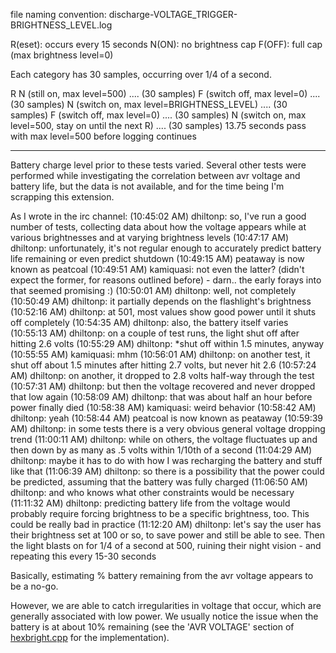 file naming convention:
discharge-VOLTAGE_TRIGGER-BRIGHTNESS_LEVEL.log


R(eset): occurs every 15 seconds
N(ON): no brightness cap
F(OFF): full cap (max brightness level=0)


Each category has 30 samples, occurring over 1/4 of a second.

R
N (still on, max level=500)
.... (30 samples)
F (switch off, max level=0)
.... (30 samples)
N (switch on, max level=BRIGHTNESS_LEVEL)
.... (30 samples)
F (switch off, max level=0)
.... (30 samples)
N (switch on, max level=500, stay on until the next R)
.... (30 samples)
13.75 seconds pass with max level=500 before logging continues


------

Battery charge level prior to these tests varied.  Several other tests were performed while investigating the correlation between avr voltage and battery life, but the data is not available, and for the time being I'm scrapping this extension.

As I wrote in the irc channel:
(10:45:02 AM) dhiltonp: so, I've run a good number of tests, collecting data about how the voltage appears while at various brightnesses and at varying brightness levels
(10:47:17 AM) dhiltonp: unfortunately, it's not regular enough to accurately predict battery life remaining or even predict shutdown
(10:49:15 AM) peataway is now known as peatcoal
(10:49:51 AM) kamiquasi: not even the latter? (didn't expect the former, for reasons outlined before) - darn.. the early forays into that seemed promising :)
(10:50:01 AM) dhiltonp: well, not completely
(10:50:49 AM) dhiltonp: it partially depends on the flashlight's brightness
(10:52:16 AM) dhiltonp: at 501, most values show good power until it shuts off completely
(10:54:35 AM) dhiltonp: also, the battery itself varies
(10:55:13 AM) dhiltonp: on a couple of test runs, the light shut off after hitting 2.6 volts
(10:55:29 AM) dhiltonp: *shut off within 1.5 minutes, anyway
(10:55:55 AM) kamiquasi: mhm
(10:56:01 AM) dhiltonp: on another test, it shut off about 1.5 minutes after hitting 2.7 volts, but never hit 2.6
(10:57:24 AM) dhiltonp: on another, it dropped to 2.8 volts half-way through the test
(10:57:31 AM) dhiltonp: but then the voltage recovered and never dropped that low again
(10:58:09 AM) dhiltonp: that was about half an hour before power finally died
(10:58:38 AM) kamiquasi: weird behavior
(10:58:42 AM) dhiltonp: yeah
(10:58:44 AM) peatcoal is now known as peataway
(10:59:39 AM) dhiltonp: in some tests there is a very obvious general voltage dropping trend
(11:00:11 AM) dhiltonp: while on others, the voltage fluctuates up and then down by as many as .5 volts within 1/10th of a second
(11:04:29 AM) dhiltonp: maybe it has to do with how I was recharging the battery and stuff like that
(11:06:39 AM) dhiltonp: so there is a possibility that the power could be predicted, assuming that the battery was fully charged
(11:06:50 AM) dhiltonp: and who knows what other constraints would be necessary
(11:11:32 AM) dhiltonp: predicting battery life from the voltage would probably require forcing brightness to be a specific brightness, too.  This could be really bad in practice
(11:12:20 AM) dhiltonp: let's say the user has their brightness set at 100 or so, to save power and still be able to see.  Then the light blasts on for 1/4 of a second at 500, ruining their night vision - and repeating this every 15-30 seconds

Basically, estimating % battery remaining from the avr voltage appears to be a no-go.

However, we are able to catch irregularities in voltage that occur, which are generally associated with low power.  We usually notice the issue when the battery is at about 10% remaining (see the 'AVR VOLTAGE' section of <a href="https://github.com/dhiltonp/hexbright/blob/master/libraries/hexbright/hexbright.cpp#L1189">hexbright.cpp</a> for the implementation).
